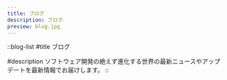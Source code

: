 ```yaml
---
title: ブログ
description: ブログ
preview: blog.jpg
---
```


::blog-list
#title
ブログ

#description
ソフトウェア開発の絶えず進化する世界の最新ニュースやアップデートを最新情報でお届けします。
::